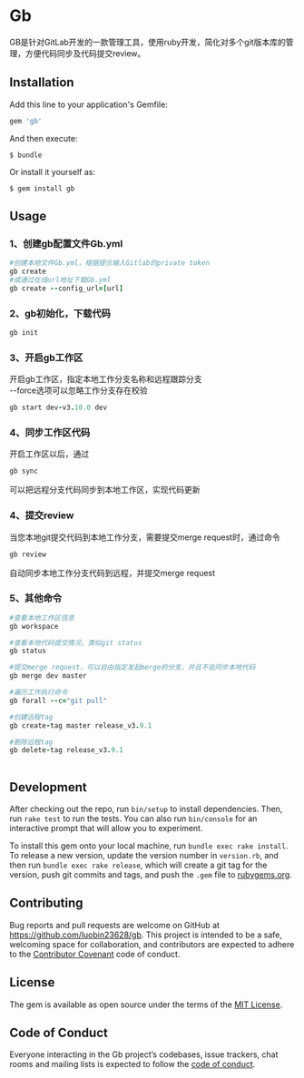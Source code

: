 # Gb
GB是针对GitLab开发的一款管理工具，使用ruby开发，简化对多个git版本库的管理，方便代码同步及代码提交review。

## Installation

Add this line to your application's Gemfile:

```ruby
gem 'gb'
```

And then execute:

    $ bundle

Or install it yourself as:

    $ gem install gb

## Usage

### 1、创建gb配置文件Gb.yml
```ruby
#创建本地文件Gb.yml，根据提示输入Gitlab的private token
gb create
#或通过在线url地址下载Gb.yml
gb create --config_url=[url]
```

### 2、gb初始化，下载代码
```ruby
gb init
```

### 3、开启gb工作区
开启gb工作区，指定本地工作分支名称和远程跟踪分支\
--force选项可以忽略工作分支存在校验
```ruby
gb start dev-v3.10.0 dev
```

### 4、同步工作区代码
开启工作区以后，通过
```ruby
gb sync
```
可以把远程分支代码同步到本地工作区，实现代码更新

### 4、提交review
当您本地git提交代码到本地工作分支，需要提交merge request时，通过命令
```ruby
gb review
```
自动同步本地工作分支代码到远程，并提交merge request

### 5、其他命令
```ruby
#查看本地工作区信息
gb workspace

#查看本地代码提交情况，类似git status
gb status

#提交merge request，可以自由指定发起merge的分支，并且不会同步本地代码
gb merge dev master

#遍历工作执行命令
gb forall --c="git pull"

#创建远程tag
gb create-tag master release_v3.9.1

#删除远程tag
gb delete-tag release_v3.9.1
 
```

## Development

After checking out the repo, run `bin/setup` to install dependencies. Then, run `rake test` to run the tests. You can also run `bin/console` for an interactive prompt that will allow you to experiment.

To install this gem onto your local machine, run `bundle exec rake install`. To release a new version, update the version number in `version.rb`, and then run `bundle exec rake release`, which will create a git tag for the version, push git commits and tags, and push the `.gem` file to [rubygems.org](https://rubygems.org).

## Contributing

Bug reports and pull requests are welcome on GitHub at https://github.com/luobin23628/gb. This project is intended to be a safe, welcoming space for collaboration, and contributors are expected to adhere to the [Contributor Covenant](http://contributor-covenant.org) code of conduct.

## License

The gem is available as open source under the terms of the [MIT License](https://opensource.org/licenses/MIT).

## Code of Conduct

Everyone interacting in the Gb project’s codebases, issue trackers, chat rooms and mailing lists is expected to follow the [code of conduct](https://github.com/[USERNAME]/gb/blob/master/CODE_OF_CONDUCT.md).
